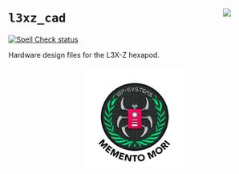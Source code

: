 <a href="https://107-systems.org/"><img align="right" src="https://raw.githubusercontent.com/107-systems/.github/main/logo/107-systems.png" width="15%"></a>
`l3xz_cad`
==========
[![Spell Check status](https://github.com/107-systems/l3xz-hw/actions/workflows/spell-check.yml/badge.svg)](https://github.com/107-systems/l3xz-hw/actions/workflows/spell-check.yml)

Hardware design files for the L3X-Z hexapod.

<p align="center">
  <a href="https://github.com/107-systems/l3xz"><img src="https://raw.githubusercontent.com/107-systems/.github/main/logo/l3xz-logo-memento-mori-github.png" width="40%"></a>
</p>

